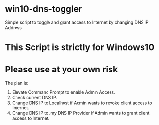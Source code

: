 # win10-dns-toggler
Simple script to toggle and grant access to Internet by changing DNS IP Address

# This Script is strictly for Windows10
# Please use at your own risk

The plan is:
1. Elevate Command Prompt to enable Admin Access.
2. Check current DNS IP.
3. Change DNS IP to Localhost if Admin wants to revoke client access to Internet.
4. Change DNS IP to .my DNS IP Provider if Admin wants to grant client access to Internet.
